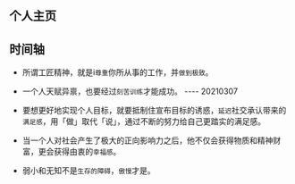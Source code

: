 ## 个人主页

## 时间轴

- 所谓工匠精神，就是i`尊重`你所从事的工作，并`做到极致`。

- 一个人天赋异禀，也要经过`刻苦训练`才能成功。 ---- 20210307

- 要想更好地实现个人目标，就要抵制住宣布目标的诱惑，`延迟`社交承认带来的`满足感`，用「做」取代「说」，通过不断的努力给自己更踏实的满足感。

- 当一个人对社会产生了极大的正向影响力之后，他不仅会获得物质和精神财富，更会获得由衷的`幸福感`。

- 弱小和无知不是`生存的障碍`，`傲慢`才是。
